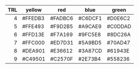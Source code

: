 | TRL| yellow  |   red   |   blue  |  green  |
|---:|---------|---------|---------|---------|
|  4 | #FFEDB3 | #FADBC6 | #C6DCF1 | #D0E6C2 |
|  5 | #FFE493 | #F9D2B5 | #A9CAE9 | #C0DDAD |
|  6 | #FFD13E | #F7A169 | #9FC5E8 | #8DC26A |
|  7 | #FFC000 | #ED7D31 | #5A9BD5 | #70AD47 |
|  8 | #DEA901 | #E36612 | #3A87CD | #61943E |
|  9 | #C49501 | #C2570F | #2E73B4 | #558236 |
